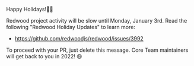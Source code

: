Happy Holidays!🎄🎉 

Redwood project activity will be slow until Monday, January 3rd. Read the following "Redwood Holiday Updates" to learn more:
- https://github.com/redwoodjs/redwood/issues/3992

To proceed with your PR, just delete this message. Core Team maintainers will get back to you in 2022! 😃
